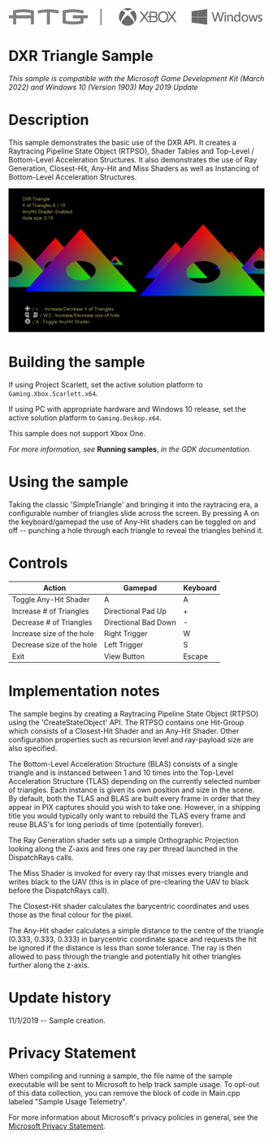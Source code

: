   ![](./media/image1.png)

#   DXR Triangle Sample

*This sample is compatible with the Microsoft Game Development Kit (March 2022) and Windows 10 (Version 1903) May 2019 Update*

# Description

This sample demonstrates the basic use of the DXR API. It creates a
Raytracing Pipeline State Object (RTPSO), Shader Tables and Top-Level /
Bottom-Level Acceleration Structures. It also demonstrates the use of
Ray Generation, Closest-Hit, Any-Hit and Miss Shaders as well as
Instancing of Bottom-Level Acceleration Structures.

![](./media/image3.png)

# Building the sample

If using Project Scarlett, set the active solution platform to `Gaming.Xbox.Scarlett.x64`.

If using PC with appropriate hardware and Windows 10 release, set the
active solution platform to `Gaming.Deskop.x64`.

This sample does not support Xbox One.

*For more information, see* __Running samples__, *in the GDK documentation.*

# Using the sample

Taking the classic 'SimpleTriangle' and bringing it into the raytracing
era, a configurable number of triangles slide across the screen. By
pressing A on the keyboard/gamepad the use of Any-Hit shaders can be
toggled on and off -- punching a hole through each triangle to reveal
the triangles behind it.

# Controls

| Action                       |  Gamepad          |  Keyboard          |
|------------------------------|------------------|-------------------|
| Toggle Any-Hit Shader        |  A                |  A                 |
| Increase \# of Triangles  |  Directional Pad Up |  \+ |
| Decrease \# of Triangles  |  Directional Bad Down |  \- |
| Increase size of the hole    |  Right Trigger    |  W                 |
| Decrease size of the hole    |  Left Trigger     |  S                 |
| Exit                         |  View Button      |  Escape            |

# Implementation notes

The sample begins by creating a Raytracing Pipeline State Object (RTPSO)
using the 'CreateStateObject' API. The RTPSO contains one Hit-Group
which consists of a Closest-Hit Shader and an Any-Hit Shader. Other
configuration properties such as recursion level and ray-payload size
are also specified.

The Bottom-Level Acceleration Structure (BLAS) consists of a single
triangle and is instanced between 1 and 10 times into the Top-Level
Acceleration Structure (TLAS) depending on the currently selected number
of triangles. Each instance is given its own position and size in the
scene. By default, both the TLAS and BLAS are built every frame in order
that they appear in PIX captures should you wish to take one. However,
in a shipping title you would typically only want to rebuild the TLAS
every frame and reuse BLAS's for long periods of time (potentially
forever).

The Ray Generation shader sets up a simple Orthographic Projection
looking along the Z-axis and fires one ray per thread launched in the
DispatchRays calls.

The Miss Shader is invoked for every ray that misses every triangle and
writes black to the UAV (this is in place of pre-clearing the UAV to
black before the DispatchRays call).

The Closest-Hit shader calculates the barycentric coordinates and uses
those as the final colour for the pixel.

The Any-Hit shader calculates a simple distance to the centre of the
triangle (0.333, 0.333, 0.333) in barycentric coordinate space and
requests the hit be ignored if the distance is less than some tolerance.
The ray is then allowed to pass through the triangle and potentially hit
other triangles further along the z-axis.

# Update history

11/1/2019 -- Sample creation.

# Privacy Statement

When compiling and running a sample, the file name of the sample
executable will be sent to Microsoft to help track sample usage. To
opt-out of this data collection, you can remove the block of code in
Main.cpp labeled "Sample Usage Telemetry".

For more information about Microsoft's privacy policies in general, see
the [Microsoft Privacy
Statement](https://privacy.microsoft.com/en-us/privacystatement/).
